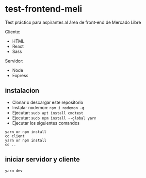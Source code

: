 # test-frontend-meli
Test práctico para aspirantes al área de front-end de Mercado Libre

Cliente:
- HTML
- React
- Sass

Servidor:
- Node
- Express

## instalacion
- Clonar o descargar este repositorio
- Instalar nodemon: `npm i nodemon -g`
- Ejecutar: `sudo apt install cmdtest`
- Ejecutar: `sudo npm install --global yarn`
- Ejecutar los siguientes comandos
```
yarn or npm install
cd client
yarn or npm install
cd ..
```

## iniciar servidor y cliente
``
yarn dev
``
